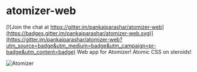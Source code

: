 # atomizer-web

[![Join the chat at https://gitter.im/pankajparashar/atomizer-web](https://badges.gitter.im/pankajparashar/atomizer-web.svg)](https://gitter.im/pankajparashar/atomizer-web?utm_source=badge&utm_medium=badge&utm_campaign=pr-badge&utm_content=badge)
Web app for Atomizer! Atomic CSS on steroids!

![Atomizer](http://res.cloudinary.com/dw9fem4ki/image/upload/v1443092747/atomizer-web_ciss3c.png "Web app for Atomizer")
